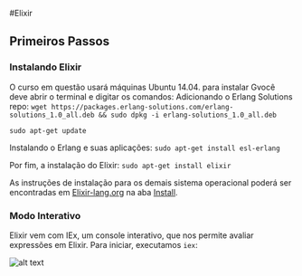 #Elixir

## Primeiros Passos

### Instalando Elixir

O curso em questão usará máquinas Ubuntu 14.04.
para instalar Gvocê deve abrir o terminal e digitar os comandos:
Adicionando o Erlang Solutions repo:
`wget https://packages.erlang-solutions.com/erlang-solutions_1.0_all.deb && sudo dpkg -i erlang-solutions_1.0_all.deb`

`sudo apt-get update`

Instalando o Erlang e suas aplicações:
`sudo apt-get install esl-erlang`

Por fim, a instalação do Elixir:
`sudo apt-get install elixir`

As instruções de instalação para os demais sistema operacional poderá ser encontradas em [Elixir-lang.org](https://elixir-lang.org/) na aba [Install](https://elixir-lang.org/install.html).

### Modo Interativo

Elixir vem com IEx, um console interativo, que nos permite avaliar expressões em Elixir.
Para iniciar, executamos `iex`:

![alt text](https://github.com/outrofrankjr/elixir/img/modointerativo.png "Modo interativo do Elixir")
